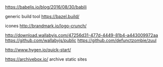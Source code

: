 https://babeljs.io/blog/2016/08/30/babili


generic build tool     https://bazel.build/


icones  http://brandmark.io/logo-crunch/


http://download.wallabyjs.com/47256d31-477d-4449-81b4-a443009972aa
https://github.com/wallabyjs/public
https://github.com/defunctzombie/zuul

http://www.hygen.io/quick-start/


https://archivebox.io/ archive static sites
